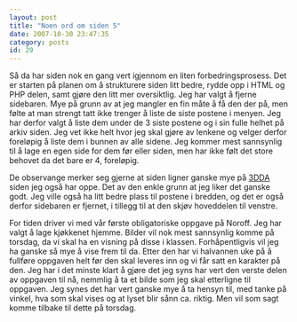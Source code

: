 ```yaml
---
layout: post
title: "Noen ord om siden 5"
date: 2007-10-30 23:47:35
category: posts
id: 29
---
```

Så da har siden nok en gang vert igjennom en liten forbedringsprosess. Det er starten på planen om å strukturere siden litt bedre, rydde opp i HTML og PHP delen, samt gjøre den litt mer oversiktlig. Jeg har valgt å fjerne sidebaren. Mye på grunn av at jeg mangler en fin måte å få den der på, men følte at man strengt tatt ikke trenger å liste de siste postene i menyen. Jeg har derfor valgt å liste dem under de 3 siste postene og i sin fulle helhet på arkiv siden. Jeg vet ikke helt hvor jeg skal gjøre av lenkene og velger derfor foreløpig å liste dem i bunnen av alle sidene. Jeg kommer mest sannsynlig til å lage en egen side for dem før eller siden, men har ikke følt det store behovet da det bare er 4, foreløpig. 

De observange merker seg gjerne at siden ligner ganske mye på [3DDA][1] siden jeg også har oppe. Det av den enkle grunn at jeg liker det ganske godt. Jeg ville også ha litt bedre plass til postene i bredden, og det er også derfor sidebaren er fjernet, i tillegg til at den skjøv hoveddelen til venstre. 

For tiden driver vi med vår første obligatoriske oppgave på Noroff. Jeg har valgt å lage kjøkkenet hjemme. Bilder vil nok mest sannsynlig komme på torsdag, da vi skal ha en visning på disse i klassen. Forhåpentligvis vil jeg ha ganske så mye å vise frem til da. Etter den har vi halvannen uke på å fullføre oppgaven helt før den skal leveres inn og vi får satt en karakter på den. Jeg har i det minste klart å gjøre det jeg syns har vert den verste delen av oppgaven til nå, nemmlig å ta et bilde som jeg skal etterligne til oppgaven. Jeg synes det har vert ganske mye å ta hensyn til, med tanke på vinkel, hva som skal vises og at lyset blir sånn ca. riktig. Men vil som sagt komme tilbake til dette på torsdag.

 [1]: /3dda